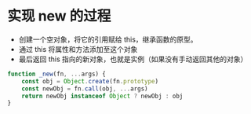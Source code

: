 # 实现 new 的过程

- 创建一个空对象，将它的引用赋给 this，继承函数的原型。
- 通过 this 将属性和方法添加至这个对象
- 最后返回 this 指向的新对象，也就是实例（如果没有手动返回其他的对象）

```js
function _new(fn, ...args) {  
    const obj = Object.create(fn.prototype)  
    const newObj = fn.call(obj, ...args)  
    return newObj instanceof Object ? newObj : obj 
}
```
